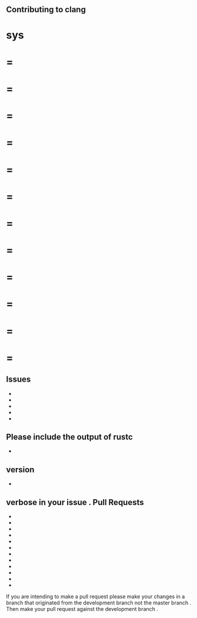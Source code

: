 Contributing
to
clang
-
sys
=
=
=
=
=
=
=
=
=
=
=
=
=
=
=
=
=
=
=
=
=
=
=
=
=
Issues
-
-
-
-
-
-
Please
include
the
output
of
rustc
-
-
version
-
-
verbose
in
your
issue
.
Pull
Requests
-
-
-
-
-
-
-
-
-
-
-
-
-
If
you
are
intending
to
make
a
pull
request
please
make
your
changes
in
a
branch
that
originated
from
the
development
branch
not
the
master
branch
.
Then
make
your
pull
request
against
the
development
branch
.
